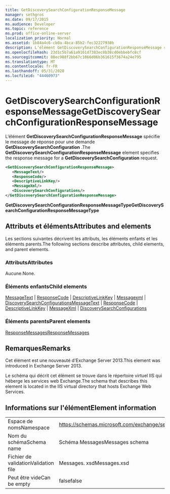 ```yaml
---
title: GetDiscoverySearchConfigurationResponseMessage
manager: sethgros
ms.date: 09/17/2015
ms.audience: Developer
ms.topic: reference
ms.prod: office-online-server
localization_priority: Normal
ms.assetid: 1b84a4c6-cb0a-4bca-85b2-fec32227930b
description: L’élément GetDiscoverySearchConfigurationResponseMessage spécifie le message de réponse pour une demande GetDiscoverySearchConfiguration.
ms.openlocfilehash: 23d1c5b7a61a9161d7383ec8b38cd0ebbebfc8cf
ms.sourcegitcommit: 88ec988f2bb67c1866d06b361615f3674a24e795
ms.translationtype: MT
ms.contentlocale: fr-FR
ms.lasthandoff: 05/31/2020
ms.locfileid: "44460973"
---
```

# <a name="getdiscoverysearchconfigurationresponsemessage"></a><span data-ttu-id="4e8bf-103">GetDiscoverySearchConfigurationResponseMessage</span><span class="sxs-lookup"><span data-stu-id="4e8bf-103">GetDiscoverySearchConfigurationResponseMessage</span></span>

<span data-ttu-id="4e8bf-104">L’élément **GetDiscoverySearchConfigurationResponseMessage** spécifie le message de réponse pour une demande **GetDiscoverySearchConfiguration** .</span><span class="sxs-lookup"><span data-stu-id="4e8bf-104">The **GetDiscoverySearchConfigurationResponseMessage** element specifies the response message for a **GetDiscoverySearchConfiguration** request.</span></span> 
  
```XML
<GetDiscoverySearchConfigurationResponseMessage>
   <MessageText/>
   <ResponseCode/>
   <DescriptiveLinkKey/>
   <MessageXml/>
   <DiscoverySearchConfigurations/>
</GetDiscoverySearchConfigurationResponseMessage>
```

 <span data-ttu-id="4e8bf-105">**GetDiscoverySearchConfigurationResponseMessageType**</span><span class="sxs-lookup"><span data-stu-id="4e8bf-105">**GetDiscoverySearchConfigurationResponseMessageType**</span></span>
## <a name="attributes-and-elements"></a><span data-ttu-id="4e8bf-106">Attributs et éléments</span><span class="sxs-lookup"><span data-stu-id="4e8bf-106">Attributes and elements</span></span>

<span data-ttu-id="4e8bf-107">Les sections suivantes décrivent les attributs, les éléments enfants et les éléments parents.</span><span class="sxs-lookup"><span data-stu-id="4e8bf-107">The following sections describe attributes, child elements, and parent elements.</span></span>
  
### <a name="attributes"></a><span data-ttu-id="4e8bf-108">Attributs</span><span class="sxs-lookup"><span data-stu-id="4e8bf-108">Attributes</span></span>

<span data-ttu-id="4e8bf-109">Aucune.</span><span class="sxs-lookup"><span data-stu-id="4e8bf-109">None.</span></span>
  
### <a name="child-elements"></a><span data-ttu-id="4e8bf-110">Éléments enfants</span><span class="sxs-lookup"><span data-stu-id="4e8bf-110">Child elements</span></span>

<span data-ttu-id="4e8bf-111">[MessageText](messagetext.md)  |  [ResponseCode](responsecode.md)  |  [DescriptiveLinkKey](descriptivelinkkey.md)  |  [Messagexml](messagexml.md)  |  [DiscoverySearchConfigurations](discoverysearchconfigurations.md)</span><span class="sxs-lookup"><span data-stu-id="4e8bf-111">[MessageText](messagetext.md) | [ResponseCode](responsecode.md) | [DescriptiveLinkKey](descriptivelinkkey.md) | [MessageXml](messagexml.md) | [DiscoverySearchConfigurations](discoverysearchconfigurations.md)</span></span>
  
### <a name="parent-elements"></a><span data-ttu-id="4e8bf-112">Éléments parents</span><span class="sxs-lookup"><span data-stu-id="4e8bf-112">Parent elements</span></span>

[<span data-ttu-id="4e8bf-113">ResponseMessages</span><span class="sxs-lookup"><span data-stu-id="4e8bf-113">ResponseMessages</span></span>](responsemessages.md)
  
## <a name="remarks"></a><span data-ttu-id="4e8bf-114">Remarques</span><span class="sxs-lookup"><span data-stu-id="4e8bf-114">Remarks</span></span>

<span data-ttu-id="4e8bf-115">Cet élément est une nouveauté d'Exchange Server 2013.</span><span class="sxs-lookup"><span data-stu-id="4e8bf-115">This element was introduced in Exchange Server 2013.</span></span>
  
<span data-ttu-id="4e8bf-116">Le schéma qui décrit cet élément se trouve dans le répertoire virtuel IIS qui héberge les services web Exchange.</span><span class="sxs-lookup"><span data-stu-id="4e8bf-116">The schema that describes this element is located in the IIS virtual directory that hosts Exchange Web Services.</span></span>
  
## <a name="element-information"></a><span data-ttu-id="4e8bf-117">Informations sur l'élément</span><span class="sxs-lookup"><span data-stu-id="4e8bf-117">Element information</span></span>

|||
|:-----|:-----|
|<span data-ttu-id="4e8bf-118">Espace de noms</span><span class="sxs-lookup"><span data-stu-id="4e8bf-118">Namespace</span></span>  <br/> |https://schemas.microsoft.com/exchange/services/2006/messages  <br/> |
|<span data-ttu-id="4e8bf-119">Nom du schéma</span><span class="sxs-lookup"><span data-stu-id="4e8bf-119">Schema name</span></span>  <br/> |<span data-ttu-id="4e8bf-120">Schéma Messages</span><span class="sxs-lookup"><span data-stu-id="4e8bf-120">Messages schema</span></span>  <br/> |
|<span data-ttu-id="4e8bf-121">Fichier de validation</span><span class="sxs-lookup"><span data-stu-id="4e8bf-121">Validation file</span></span>  <br/> |<span data-ttu-id="4e8bf-122">Messages. xsd</span><span class="sxs-lookup"><span data-stu-id="4e8bf-122">Messages.xsd</span></span>  <br/> |
|<span data-ttu-id="4e8bf-123">Peut être vide</span><span class="sxs-lookup"><span data-stu-id="4e8bf-123">Can be empty</span></span>  <br/> |<span data-ttu-id="4e8bf-124">false</span><span class="sxs-lookup"><span data-stu-id="4e8bf-124">false</span></span>  <br/> |
   

